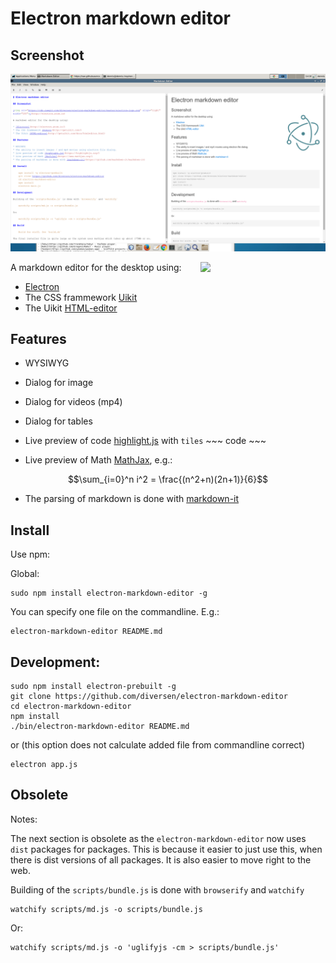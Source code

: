 # Electron markdown editor

## Screenshot

![Screenshot](resources/electron-markdown.png)

[<img src="https://cdn.rawgit.com/diversen/electron-markdown-editor/master/resources/electron-logo.svg" align="right" width="200">](http://electron.atom.io)

A markdown editor for the desktop using:

* [Electron](http://electron.atom.io/)
* The CSS frammework [Uikit](http://getuikit.com/) 
* The Uikit [HTML-editor](http://getuikit.com/docs/htmleditor.html)

## Features

* WYSIWYG
* Dialog for image
* Dialog for videos (mp4)
* Dialog for tables
* Live preview of code [highlight.js](https://highlightjs.org/) with `tiles` ~~~ code ~~~

* Live preview of Math [MathJax](https://www.mathjax.org/), e.g.:

$$\sum_{i=0}^n i^2 = \frac{(n^2+n)(2n+1)}{6}$$

* The parsing of markdown is done with [markdown-it](https://github.com/markdown-it/markdown-it) 

## Install

Use npm:

Global: 

    sudo npm install electron-markdown-editor -g
    
You can specify one file on the commandline. E.g.: 
    
    electron-markdown-editor README.md

## Development: 
	   
    sudo npm install electron-prebuilt -g
    git clone https://github.com/diversen/electron-markdown-editor
    cd electron-markdown-editor 
    npm install
    ./bin/electron-markdown-editor README.md
    
or (this option does not calculate added file from commandline correct) 

    electron app.js 


## Obsolete

Notes: 

The next section is obsolete as the `electron-markdown-editor` now uses `dist` packages for packages. This is because it easier to just use this, when there is dist versions of all packages. It is also easier to move right to the web. 

Building of the `scripts/bundle.js` is done with `browserify` and `watchify`

    watchify scripts/md.js -o scripts/bundle.js

Or: 

    watchify scripts/md.js -o 'uglifyjs -cm > scripts/bundle.js'

